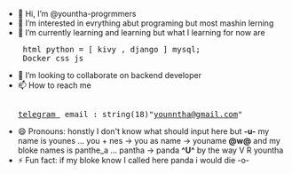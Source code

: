 - 👋 Hi, I’m @yountha-progrmmers
- 👀 I’m interested in evrything abut programing but most mashin lerning
- 🌱 I’m currently learning and learning but what I learning for now are
          <HTML>
                    <pre>
                              html
                              python = [ kivy , django ]
                              mysql;
                              <?php $php=[oop , laravel]; ?>
                              Docker
                              css
                              js
                    </pre>
          </html>
- 💞️ I’m looking to collaborate on backend developer
- 📫 How to reach me <pre>
                      <a href = https://t.me/ACE_7_youname_7>
                        telegram
                      </a>
                      email :  string(18)"younntha@gmail.com"
                    </pre>
- 😄 Pronouns: honstly I don't know what should input here but **-u-**
  my name is younes ... you + nes -> you as name -> youname **@w@**
  and my bloke names is panthe_a ... pantha  -> panda **^U^**
  by the way V R yountha
- ⚡ Fun fact: if my bloke know I called here panda i would die -o-

<!---
yountha-progrmmers/yountha-progrmmers is a ✨ special ✨ repository because its `README.md` (this file) appears on your GitHub profile.
You can click the Preview link to take a look at your changes.
--->
